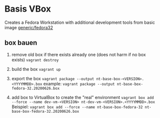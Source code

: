 # Basis VBox

Creates a Fedora Workstation with additional development tools from basic image [generic/fedora32](https://app.vagrantup.com/generic/boxes/fedora32) 

## box bauen

1) remove old box if there exists already one (does not harm if no box exists)
`vagrant destroy`

2) build the box
`vagrant up`

3) export the box
`vagrant package --output nt-base-box-<VERSION>.<YYYYMMDD>.box`
example:
`vagrant package --output nt-base-box-fedora-32.20200626.box`

4) add box to VirtualBox to create the "real" environment
`vagrant box add --force --name dev-vm-<VERSION> nt-dev-vm-<VERSION>.<YYYYMMDD>.box`
Beispiel:
`vagrant box add --force --name nt-base-box-fedora-32 nt-base-box-fedora-32.20200626.box`
